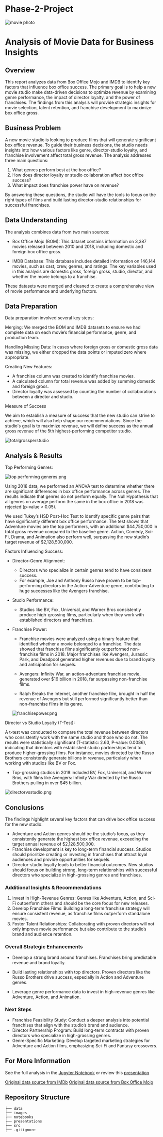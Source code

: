 
# Phase-2-Project
![movie photo](<images/premium_photo-1661675440353-6a6019c95bc7.jpeg>)
# Analysis of Movie Data for Business Insights

## Overview
This report analyzes data from Box Office Mojo and IMDB to identify key factors that influence box office success. The primary goal is to help a new movie studio make data-driven decisions to optimize revenue by examining genre performance, the impact of director loyalty, and the power of franchises. The findings from this analysis will provide strategic insights for movie selection, talent retention, and franchise development to maximize box office gross.

## Business Problem 
A new movie studio is looking to produce films that will generate significant box office revenue. To guide their business decisions, the studio needs insights into how various factors like genre, director-studio loyalty, and franchise involvement affect total gross revenue. The analysis addresses three main questions:

  1. What genres perform best at the box office?
  2. How does director loyalty or studio collaboration affect box office success?
  3. What impact does franchise power have on revenue?

By answering these questions, the studio will have the tools to focus on the right types of films and build lasting director-studio relationships for successful franchises.

## Data Understanding 
The analysis combines data from two main sources:

- Box Office Mojo (BOM): This dataset contains information on 3,387 movies released between 2010 and 2018, including domestic and foreign box office gross.

- IMDB Database: This database includes detailed information on 146,144 movies, such as cast, crew, genres, and ratings. The key variables used in this analysis are domestic gross, foreign gross, studio, director, and whether the movie belongs to a franchise.

These datasets were merged and cleaned to create a comprehensive view of movie performance and underlying factors.

## Data Preparation
Data preparation involved several key steps:

Merging: We merged the BOM and IMDB datasets to ensure we had complete data on each movie’s financial performance, genre, and production team.

Handling Missing Data: In cases where foreign gross or domestic gross data was missing, we either dropped the data points or imputed zero where appropriate.

Creating New Features:

- A franchise column was created to identify franchise movies.
- A calculated column for total revenue was added by summing domestic and foreign gross.
- Director loyalty was assessed by counting the number of collaborations between a director and studio.

Measure of Success

We aim to establish a measure of success that the new studio can strive to achieve, which will also help shape our recommendations. Since the studio's goal is to maximize revenue, we will define success as the annual gross revenue of the 5th highest-performing competitor studio.

 ![totalgrossperstudio](<images/total gross per studio.png>)   

## Analysis & Results
Top Performing Genres:

![top performing generes.png](<images/top performing generes.png>)

Using 2018 data, we performed an ANOVA test to determine whether there are significant differences in box office performance across genres. The results indicate that genres do not perform equally. The Null Hypothesis that all genres on average perform the same in the box office in 2018 was rejected (p-value < 0.05).

We used Tukey’s HSD Post-Hoc Test to identify specific genre pairs that have significantly different box office performance. The test shows that Adventure movies are the top performers, with an additional $44,750,000 in total gross revenue compared to the baseline genre. Action, Comedy, Sci-Fi, Drama, and Animation also perform well, surpassing the new studio’s target revenue of $2,128,500,000.
  
Factors Influencing Success:
- Director-Genre Alignment: 
   - Directors who specialize in certain genres tend to have consistent success.
   - For example, Joe and Anthony Russo have proven to be top-performing directors in the Action-Adventure genre, contributing to huge successes like the Avengers franchise.
  
- Studio Performance:
   - Studios like BV, Fox, Universal, and Warner Bros consistently produce high-grossing films, particularly when they work with established directors and franchises.

- Franchise Power:
   - Franchise movies were analyzed using a binary feature that identified whether a movie belonged to a franchise. The data showed that franchise films significantly outperformed non-franchise films in 2018. Major franchises like Avengers, Jurassic Park, and Deadpool generated higher revenues due to brand loyalty and anticipation for sequels.

   - Avengers: Infinity War, an action-adventure franchise movie, generated over $16 billion in 2018, far surpassing non-franchise films.
   - Ralph Breaks the Internet, another franchise film, brought in half the revenue of Avengers but still performed significantly better than non-franchise films in its genre.

  ![franchisepower.png](<images/franchisepower.png>)
   
Director vs Studio Loyalty (T-Test):

A t-test was conducted to compare the total revenue between directors who consistently work with the same studio and those who do not. The results were statistically significant (T-statistic: 2.63, P-value: 0.0086), indicating that directors with established studio partnerships tend to produce higher-grossing films. For instance, movies directed by the Russo Brothers consistently generate billions in revenue, particularly when working with studios like BV or Fox.

   - Top-grossing studios in 2018 included BV, Fox, Universal, and Warner Bros, with films like Avengers: Infinity War directed by the Russo Brothers pulling in over $45 billion.

  ![directorvsstudio.png](<images/directorvsstudio.png>)   

## Conclusions
The findings highlight several key factors that can drive box office success for the new studio:

- Adventure and Action genres should be the studio’s focus, as they consistently generate the highest box office revenue, exceeding the target annual revenue of $2,128,500,000.
- Franchise development is key to long-term financial success. Studios should prioritize creating or investing in franchises that attract loyal audiences and provide opportunities for sequels.
- Director-studio loyalty leads to better financial outcomes. New studios should focus on building strong, long-term relationships with successful directors who specialize in high-grossing genres and franchises.


### **Additional Insights & Recommendations**
1. Invest in High-Revenue Genres: Genres like Adventure, Action, and Sci-Fi outperform others and should be the core focus for new releases.
2. Develop Franchise Films: Building a long-term franchise strategy will ensure consistent revenue, as franchise films outperform standalone movies.
3. Foster Talent Relationships: Collaborating with proven directors will not only improve movie performance but also contribute to the studio’s brand and audience retention.

 ### **Overall Strategic Enhancements**
- Develop a strong brand around franchises. Franchises bring predictable revenue and brand loyalty.

- Build lasting relationships with top directors. Proven directors like the Russo Brothers drive success, especially in Action and Adventure genres.

- Leverage genre performance data to invest in high-revenue genres like Adventure, Action, and Animation.
 
 ### Next Steps
- Franchise Feasibility Study: Conduct a deeper analysis into potential franchises that align with the studio’s brand and audience.
- Director Partnership Program: Build long-term contracts with proven directors who specialize in high-grossing genres.
- Genre-Specific Marketing: Develop targeted marketing strategies for Adventure and Action films, emphasizing Sci-Fi and Fantasy crossovers.
 ## For More Information
 
 See the full analysis in the [Jupyter Notebook](https://github.com/quadrillionaiire/Phase-2-Project/blob/main/notebooks/phase_2_project.ipynb) or review this [presentation](https://www.canva.com/design/DAGUdTq9QgM/nAR4IIAtVCl-3wPvQOg2Yw/view?utm_content=DAGUdTq9QgM&utm_campaign=designshare&utm_medium=link&utm_source=editor)

[Original data source from IMDb](https://www.imdb.com/)
[Original data source from Box Office Mojo]([https://www.imdb.com/](https://www.boxofficemojo.com/))

 ## Repository Structure 

```
├── data
├── images
├── notebooks
├── presentations
├── src
├── .gitignore
```
